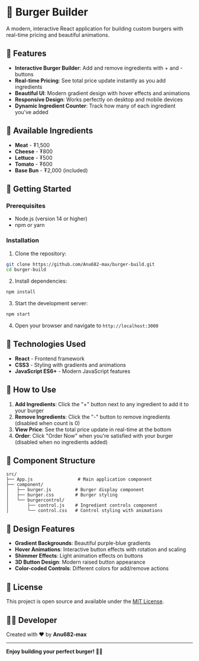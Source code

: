 # 🍔 Burger Builder

A modern, interactive React application for building custom burgers with real-time pricing and beautiful animations.

## 🌟 Features

- **Interactive Burger Builder**: Add and remove ingredients with + and - buttons
- **Real-time Pricing**: See total price update instantly as you add ingredients
- **Beautiful UI**: Modern gradient design with hover effects and animations
- **Responsive Design**: Works perfectly on desktop and mobile devices
- **Dynamic Ingredient Counter**: Track how many of each ingredient you've added

## 🍖 Available Ingredients

- **Meat** - ₮1,500
- **Cheese** - ₮800  
- **Lettuce** - ₮500
- **Tomato** - ₮600
- **Base Bun** - ₮2,000 (included)

## 🚀 Getting Started

### Prerequisites
- Node.js (version 14 or higher)
- npm or yarn

### Installation

1. Clone the repository:
```bash
git clone https://github.com/Anu682-max/burger-build.git
cd burger-build
```

2. Install dependencies:
```bash
npm install
```

3. Start the development server:
```bash
npm start
```

4. Open your browser and navigate to `http://localhost:3000`

## 🎨 Technologies Used

- **React** - Frontend framework
- **CSS3** - Styling with gradients and animations
- **JavaScript ES6+** - Modern JavaScript features

## 📱 How to Use

1. **Add Ingredients**: Click the "+" button next to any ingredient to add it to your burger
2. **Remove Ingredients**: Click the "-" button to remove ingredients (disabled when count is 0)
3. **View Price**: See the total price update in real-time at the bottom
4. **Order**: Click "Order Now" when you're satisfied with your burger (disabled when no ingredients added)

## 🎯 Component Structure

```
src/
├── App.js                 # Main application component
├── component/
│   ├── burger.js         # Burger display component
│   ├── burger.css        # Burger styling
│   └── burgercontrol/
│       ├── control.js    # Ingredient controls component
│       └── control.css   # Control styling with animations
```

## 🎨 Design Features

- **Gradient Backgrounds**: Beautiful purple-blue gradients
- **Hover Animations**: Interactive button effects with rotation and scaling
- **Shimmer Effects**: Light animation effects on buttons
- **3D Button Design**: Modern raised button appearance
- **Color-coded Controls**: Different colors for add/remove actions

## 📄 License

This project is open source and available under the [MIT License](LICENSE).

## 👨‍💻 Developer

Created with ❤️ by **Anu682-max**

---

**Enjoy building your perfect burger!** 🍔✨
